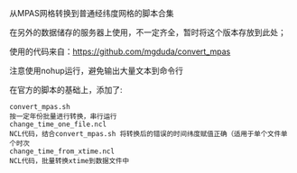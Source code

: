 从MPAS网格转换到普通经纬度网格的脚本合集

在另外的数据储存的服务器上使用，不一定齐全，暂时将这个版本存放到此处；

使用的代码来自：https://github.com/mgduda/convert_mpas

注意使用nohup运行，避免输出大量文本到命令行

在官方的脚本的基础上，添加了:

    convert_mpas.sh 
    按一定年份批量进行转换，串行运行
    change_time_one_file.ncl 
    NCL代码，结合convert_mpas.sh 将转换后的错误的时间纬度赋值正确（适用于单个文件单个时次
    change_time_from_xtime.ncl 
    NCL代码，批量转换xtime到数据文件中

